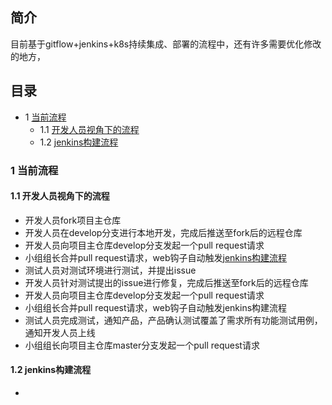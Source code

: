 ## 简介

目前基于gitflow+jenkins+k8s持续集成、部署的流程中，还有许多需要优化修改的地方，

## 目录
- 1 [当前流程](#1-当前流程)
    - 1.1 [开发人员视角下的流程](#11-开发人员视角下的流程)
    - 1.2 [jenkins构建流程](#12-jenkins构建流程)

### 1 当前流程
#### 1.1 开发人员视角下的流程
- 开发人员fork项目主仓库
- 开发人员在develop分支进行本地开发，完成后推送至fork后的远程仓库
- 开发人员向项目主仓库develop分支发起一个pull request请求
- 小组组长合并pull request请求，web钩子自动触发[jenkins构建流程](#12-jenkins构建流程)
- 测试人员对测试环境进行测试，并提出issue
- 开发人员针对测试提出的issue进行修复，完成后推送至fork后的远程仓库
- 开发人员向项目主仓库develop分支发起一个pull request请求
- 小组组长合并pull request请求，web钩子自动触发jenkins构建流程
- 测试人员完成测试，通知产品，产品确认测试覆盖了需求所有功能测试用例，通知开发人员上线
- 小组组长向项目主仓库master分支发起一个pull request请求


#### 1.2 jenkins构建流程
- 